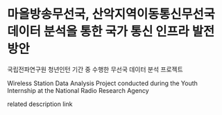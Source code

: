# 마을방송무선국, 산악지역이동통신무선국 데이터 분석을 통한 국가 통신 인프라 발전 방안

국립전파연구원 청년인턴 기간 중 수행한 무선국 데이터 분석 프로젝트

Wireless Station Data Analysis Project conducted during the Youth Internship at the National Radio Research Agency

related description link 


